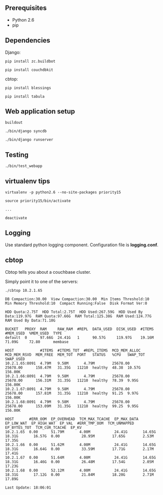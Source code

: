 Prerequisites
-------------

* Python 2.6
* pip

Dependencies
------------

Django:

    pip install zc.buildbot

    pip install couchdbkit

cbtop:

    pip install blessings

    pip install tabula

Web application setup
---------------------

    buildout

    ./bin/django syncdb

    ./bin/django runserver

Testing
-------

    ./bin/test_webapp

virtualenv tips
---------------

    virtualenv -p python2.6 --no-site-packages priority15

    source priority15/bin/activate

    ...

    deactivate

Logging
-------

Use standard python logging component. Configuration file is **logging.conf**.

cbtop
-------

Cbtop tells you about a couchbase cluster.

Simply point it to one of the servers:

    ./cbtop 10.2.1.65

    DB Compaction:30.00  View Compaction:30.00  Min Items Threshold:10  Min Memory Threshold:10  Compact Running:False  Disk Format Ver:0

    HDD Quota:2.75T  HDD Total:2.75T  HDD Used:267.59G  HDD Used By Data:119.97G  RAM Quota:97.66G  RAM Total:125.38G  RAM Used:124.77G  RAM Used By Data:71.10G

    BUCKET   PROXY  RAM     RAW_RAM  #REPL  DATA_USED  DISK_USED  #ITEMS  #MEM_USED  %MEM_USED  TYPE
    default  0      97.66G  24.41G   1      90.57G     119.97G    19.16M  71.09G     72.80      membase

    HOST            #ITEMS  #ITEMS_TOT  #REPL_ITEMS  MCD_MEM_ALLOC  MCD_MEM_RSVD  MEM_FREE  MEM_TOT  PORT   STATUS   %CPU   SWAP_TOT  SWAP_USED
    10.2.1.65:8091  4.79M   9.58M       4.79M        25678.00       25678.00      158.47M   31.35G   11210  healthy  48.38  10.57G    156.00K
    10.2.1.66:8091  4.79M   9.58M       4.79M        25678.00       25678.00      156.31M   31.35G   11210  healthy  78.39  9.95G     156.00K
    10.2.1.67:8091  4.79M   9.58M       4.79M        25678.00       25678.00      157.81M   31.35G   11210  healthy  91.25  9.97G     156.00K
    10.2.1.68:8091  4.79M   9.58M       4.79M        25678.00       25678.00      153.09M   31.35G   11210  healthy  99.25  9.95G     156.00K

    HOST       #ERR_OOM  EP_OVERHEAD  TCM_MAX_TCACHE  EP_MAX_DATA  EP_LOW_WAT  EP_HIGH_WAT  EP_VAL  #ERR_TMP_OOM  TCM_UNMAPPED  EP_BYTES_TOT  TCM_CUR_TCACHE  EP_KV
    10.2.1.65  0.00      51.79M       4.00M           24.41G       14.65G      18.31G       16.57G  0.00          28.95M        17.65G        2.53M           17.35G
    10.2.1.66  0.00      51.62M       4.00M           24.41G       14.65G      18.31G       16.64G  0.00          33.59M        17.71G        2.17M           17.41G
    10.2.1.67  0.00      51.64M       4.00M           24.41G       14.65G      18.31G       16.46G  0.00          26.48M        17.54G        2.05M           17.23G
    10.2.1.68  0.00      52.12M       4.00M           24.41G       14.65G      18.31G       17.12G  0.00          21.84M        18.20G        2.71M           17.89G

    Last Update: 18:06:01

